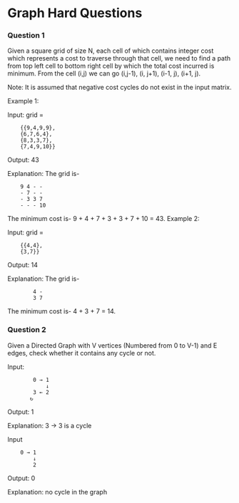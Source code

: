 
# Graph Hard Questions


### Question 1
Given a square grid of size N, each cell of which contains integer cost which represents a cost to traverse through that cell, we need to find a path from top left cell to bottom right cell by which the total cost incurred is minimum.
From the cell (i,j) we can go (i,j-1), (i, j+1), (i-1, j), (i+1, j). 

Note: It is assumed that negative cost cycles do not exist in the input matrix.
 

Example 1:

Input: grid = 

        {{9,4,9,9},
        {6,7,6,4},
        {8,3,3,7},
        {7,4,9,10}}

Output: 43

Explanation: The grid is-

        9 4 - -
        - 7 - -
        - 3 3 7
        - - - 10

The minimum cost is-
9 + 4 + 7 + 3 + 3 + 7 + 10 = 43.
Example 2:

Input: grid = 
        
        {{4,4},
        {3,7}}

Output: 14

Explanation: The grid is-
            
            4 -
            3 7

The minimum cost is- 4 + 3 + 7 = 14.


### Question 2
Given a Directed Graph with V vertices (Numbered from 0 to V-1) and E edges, check whether it contains any cycle or not.

Input:

            0 → 1
                ↓
            3 ← 2
           ↻

Output: 1

Explanation: 3 -> 3 is a cycle

Input

        0 → 1
            ↓
            2

Output: 0

Explanation: no cycle in the graph